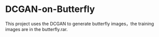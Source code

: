 # DCGAN-on-Butterfly
This project uses the DCGAN to generate butterfly images，the training images are in the butterfly.rar.
